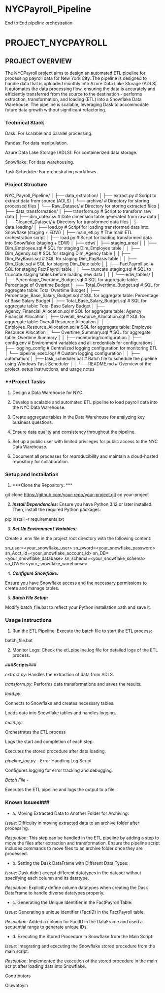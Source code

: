 # NYCPayroll_Pipeline

End to End pipeline orchestration

# PROJECT_NYCPAYROLL


## PROJECT OVERVIEW

The NYCPayroll project aims to design an automated ETL pipeline for processing payroll data for New York City. The pipeline is designed to handle data that is uploaded monthly into Azure Data Lake Storage (ADLS). It automates the data processing flow, ensuring the data is accurately and efficiently transferred from the source to the destination - performs extraction, transformation, and loading (ETL) into a Snowflake Data Warehouse. The pipeline is scalable, leveraging Dask to accommodate future data growth without significant refactoring. 



### **Technical Stack** 

Dask: For scalable and parallel processing. 

Pandas: For data manipulation. 

Azure Data Lake Storage (ADLS): For containerized data storage. 

Snowflake: For data warehousing. 

Task Scheduler: For orchestrating workflows. 



### **Project Structure**

NYC_Payroll_Pipeline/
│
├── data_extraction/
│   ├── extract.py                 # Script to extract data from source (ADLS)
│   └── archive/                   # Directory for storing processed files
│   └── Raw_Dataset/               # Directory for storing extracted files
│
├── data_transformation/
│   ├── transform.py               # Script to transform raw data
│   ├── dim_date.csv               # Date dimension table generated from raw data
│   ├── Cleaned_Dataset/           # Directory for transformed data files
│
├── data_loading/
│   ├── load.py                     # Script for loading transformed data into Snowflake (staging + EDW)
│
├── main_etl.py                     # The main ETL orchestration script 
│   ├── load.py                     # Script for loading transformed data into Snowflake (staging + EDW)
│
├── edw/
│   ├── staging_area/
│   │   ├── Dim_Employee.sql        # SQL for staging Dim_Employee table
│   │   ├── Dim_Agency.sql          # SQL for staging Dim_Agency table
│   │   ├── Dim_PayBasis.sql        # SQL for staging Dim_PayBasis table
│   │   ├── Dim_Date.sql            # SQL for staging Dim_Date table
│   │   ├── FactPayroll.sql         # SQL for staging FactPayroll table
│   │   └── truncate_staging.sql    # SQL to truncate staging tables before loading new data
│   │
│   └── edw_tables/
│       ├── Percentage_Overtime_Budget.sql          # SQL for aggregate table: Percentage of Overtime Budget
│       ├── Total_Overtime_Budget.sql               # SQL for aggregate table: Total Overtime Budget
│       ├── Percentage_Base_Salary_Budget.sql       # SQL for aggregate table: Percentage of Base Salary Budget
│       ├── Total_Base_Salary_Budget.sql            # SQL for aggregate table: Total Base Salary Budget
│       ├── Agency_Financial_Allocation.sql         # SQL for aggregate table: Agency Financial Allocation
│       ├── Overall_Resource_Allocation.sql         # SQL for aggregate table: Overall Resource Allocation
│       ├── Employee_Resource_Allocation.sql        # SQL for aggregate table: Employee Resource Allocation
│       └── Overtime_Summary.sql                    # SQL for aggregate table: Overtime Summary
│
│
├── monitoring/configuration
│   ├── config.env                  # Environment variables and all credentials for configurations
│   ├── logging_config              # Centralized logging configuration for monitoring ETL
│       └── pipeline_exec.log/      # Custom logging configuration
│
│
├── automation/
│   ├── task_scheduler.bat          # Batch file to schedule the pipeline using Windows Task Scheduler
│
│
└── README.md                       # Overview of the project, setup instructions, and usage notes



### **Project Tasks

1. Design a Data Warehouse for NYC. 

2. Develop a scalable and automated ETL pipeline to load payroll data into the NYC Data Warehouse. 

3. Create aggregate tables in the Data Warehouse for analyzing key business questions. 

4. Ensure data quality and consistency throughout the pipeline. 

5. Set up a public user with limited privileges for public access to the NYC Data Warehouse. 

6. Document all processes for reproducibility and maintain a cloud-hosted repository for collaboration. 



### Setup and Installation 

1. ***Clone the Repository: ***


git clone https://github.com/your-repo/your-project.git 
cd your-project 
 

2. ***Install Dependencies:*** 
Ensure you have Python 3.12 or later installed. Then, install the required Python packages: 

pip install -r requirements.txt 
 

3. ***Set Up Environment Variables:*** 

Create a .env file in the project root directory with the following content: 

sn_user=<your_snowflake_user> 
sn_pword=<your_snowflake_password> 
sn_Acct_Id=<your_snowflake_account_id> 
sn_DB=<your_snowflake_database> 
sn_schema=<your_snowflake_schema> 
sn_DWH=<your_snowflake_warehouse> 
 

4. ***Configure Snowflake:***

 Ensure you have Snowflake access and the necessary permissions to create and manage tables. 

5. ***Batch File Setup:*** 

Modify batch_file.bat to reflect your Python installation path and save it. 


### Usage Instructions 

1. Run the ETL Pipeline: Execute the batch file to start the ETL process: 

batch_file.bat 
 

2. Monitor Logs: Check the etl_pipeline.log file for detailed logs of the ETL process. 

###**Scripts**###

*extract.py:* Handles the extraction of data from ADLS. 

*transform.py:* Performs data transformations and saves the results. 

*load.py:* 

Connects to Snowflake and creates necessary tables. 

Loads data into Snowflake tables and handles logging.

*main.py:*  

Orchestrates the ETL process

Logs the start and completion of each step. 

Executes the stored procedure after data loading. 

*pipeline_log.py* - Error Handling Log Script

Configures logging for error tracking and debugging. 

*Batch File* - 

Executes the ETL pipeline and logs the output to a file. 

### Known Issues###

- a. Moving Extracted Data to Another Folder for Archiving: 

*Issue*: Difficulty in moving extracted data to an archive folder after processing. 

*Resolution*: This step can be handled in the ETL pipeline by adding a step to move the files after extraction and transformation. Ensure the pipeline script includes commands to move files to an archive folder once they are processed. 

- b. Setting the Dask DataFrame with Different Data Types: 

*Issue*: Dask didn’t accept different datatypes in the dataset without specifying each column and its datatype. 

*Resolution*: Explicitly define column datatypes when creating the Dask DataFrame to handle diverse datatypes properly. 

- c. Generating the Unique Identifier in the FactPayroll Table: 

*Issue*: Generating a unique identifier (FactID) in the FactPayroll table. 

*Resolution*: Added a column for FactID in the DataFrame and used a sequential range to generate unique IDs. 

- d. Executing the Stored Procedure in Snowflake from the Main Script: 

*Issue*: Integrating and executing the Snowflake stored procedure from the main script. 

*Resolution*: Implemented the execution of the stored procedure in the main script after loading data into Snowflake. 

 

Contributors 

Oluwatoyin 